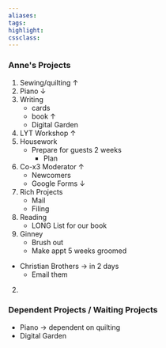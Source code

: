 ```yaml
---
aliases:  
tags:
highlight:  
cssclass:
---
```


### Anne's Projects
1. Sewing/quilting ↑
2. Piano ↓
3. Writing
	- cards
	- book ↑
	- Digital Garden
4. LYT Workshop ↑
5. Housework
	- Prepare for guests 2 weeks
		- Plan
6. Co-x3 Moderator ↑
	- Newcomers
	- Google Forms ↓
7. Rich Projects
	- Mail
	- Filing
8. Reading
	- LONG List for our book
9. Ginney
	- Brush out
	- Make appt 5 weeks groomed


- Christian Brothers → in 2 days
	- Email them
2. 



### Dependent Projects / Waiting Projects
- Piano → dependent on quilting
- Digital Garden